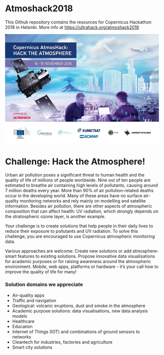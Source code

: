 # Atmoshack2018
This Github repository contains the resources for Copernicus Hackathon 2018 in Helsinki. More info at https://ultrahack.org/atmoshack2018

![EventBanner](https://github.com/rakesh-p/Atmoshack2018/blob/master/01-images/Atmoshack2018-banner%20-%20small.jpg)

# Challenge: Hack the Atmosphere!
Urban air pollution poses a significant threat to human health and the quality of life of millions of people worldwide. Nine out of ten people are estimated to breathe air containing high levels of pollutants, causing around 7 million deaths every year. More than 90% of air pollution-related deaths occur in the developing world. Many of these areas have no surface air-quality monitoring networks and rely mainly on modelling and satellite information. Besides air pollution, there are other aspects of atmospheric composition that can affect health: UV radiation, which strongly depends on the stratospheric ozone layer, is another example.

Your challenge is to create solutions that help people in their daily lives to reduce their exposure to pollutants and UV radiation. To solve this challenge, you are encouraged to use Copernicus atmospheric monitoring data.

Various approaches are welcome: Create new solutions or add atmosphere-smart features to existing solutions. Propose innovative data visualisations for academic purposes or for raising awareness around the atmospheric environment. Mobile, web apps, platforms or hardware - it’s your call how to improve the quality of life for many!

### Solution domains we appreciate
* Air-quality apps
* Traffic and navigation
* Geological: volcanic eruptions, dust and smoke in the atmosphere
* Academic purpose solutions: data visualisations, new data analysis models
* Healthcare
* Education
* Internet of Things (IOT) and combinations of ground sensors to networks
* Cleantech for industries, factories and agriculture
* Smart city solutions
